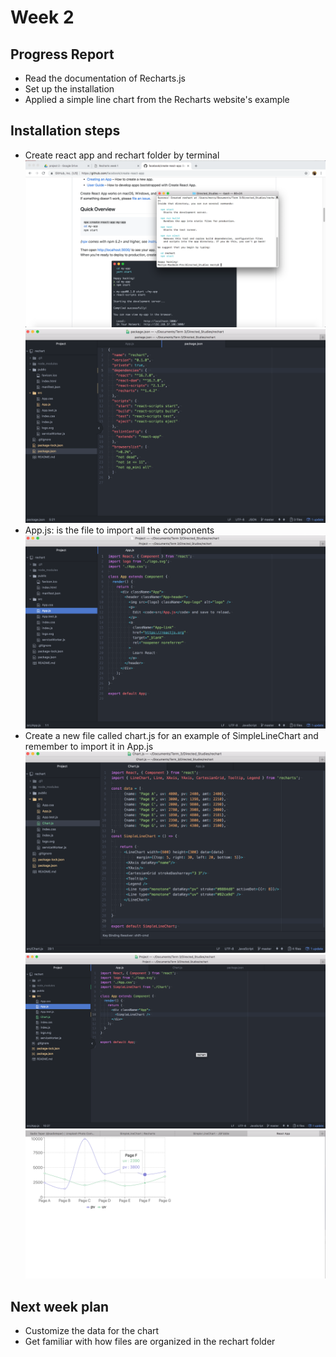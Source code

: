 # Week 2
## Progress Report
- Read the documentation of Recharts.js
- Set up the installation
- Applied a simple line chart from the Recharts website's example
## Installation steps
- Create react app and rechart folder by terminal
![Install react app](../images/install_react_app.png)
![Reachart folder](../images/packagejs.png)
- App.js: is the file to import all the components
![App.js](../images/app_original.png)
- Create a new file called chart.js for an example of SimpleLineChart and remember to import it in App.js
![Chart.js](../images/linechart.png)
![App.js with linechart](../images/appjs_linechart.png)
![LineChart Example](../images/example.png)


## Next week plan
- Customize the data for the chart
- Get familiar with how files are organized in the rechart folder






